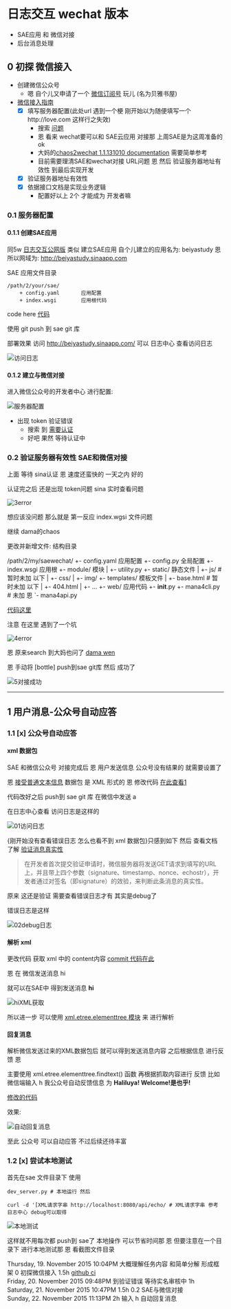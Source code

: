 # 日志交互 wechat 版本

- SAE应用 和 微信对接
- 后台消息处理

## 0 初探 微信接入

- 创建微信公众号
	- 嗯 自个儿又申请了一个 [微信订阅号](http://kf.qq.com/faq/120911VrYVrA130805byM32u.html)  玩儿 (名为贝雅书屋) 
- [微信接入指南](http://mp.weixin.qq.com/wiki/16/1e87586a83e0e121cc3e808014375b74.html) 
	- [x] 填写服务器配置(此处url 遇到一个梗 刚开始以为随便填写一个http://love.com 这样行之失效)
		- 搜索 [问题](https://www.google.co.jp/search?client=ubuntu&channel=fs&q=%E6%9C%8D%E5%8A%A1%E5%99%A8%E9%85%8D%E7%BD%AE+%E5%BE%AE%E4%BF%A1&ie=utf-8&oe=utf-8&gfe_rd=cr&ei=VsdNVvizJs_D8AfV6qvgBQ#safe=off&channel=fs&q=%E6%9C%8D%E5%8A%A1%E5%99%A8%E9%85%8D%E7%BD%AE+%E5%BE%AE%E4%BF%A1+url+gitbook) 
		- 恩 看来 wechat要可以和 SAE云应用 对接那 上周SAE是为这周准备的 ok
		- 大妈的[chaos2wechat 1.1.131010 documentation](https://chaos2wechat.readthedocs.org/en/latest/ch00/try.html#id15) 需要简单参考
		- 目前需要理清SAE和wechat对接 URL问题 恩 然后 验证服务器地址有效性 到最后实现开发
	- [x] 验证服务器地址有效性
	- [x] 依据接口文档是实现业务逻辑
		- 配置好以上 2个 才能成为 开发者嘛

### 0.1 服务器配置

#### 0.1.1 创建SAE应用

同5w [日志交互公网版](https://jeremiahzhang.gitbooks.io/omooc2py/content/2nDev/week05_paas.html) 类似 建立SAE应用 自个儿建立的应用名为: beiyastudy 恩所以网域为: http://beiyastudy.sinaapp.com

SAE 应用文件目录

	/path/2/your/sae/
		+ config.yaml		应用配置
		+ index.wsgi 		应用根代码

code here [代码](https://github.com/JeremiahZhang/OMOOC2py/commit/60b21f27c09f2302d06474ac1c833ddd87c6c9f1) 

使用 git push 到 sae git 库
 
部署效果 访问 http://beiyastudy.sinaapp.com/
可以 日志中心 查看访问日志

![访问日志](http://dn-jeremiahzhang.qbox.me/6w01sae.jpg) 

#### 0.1.2 建立与微信对接

进入微信公众号的开发者中心 进行配置:

![服务器配置](http://dn-jeremiahzhang.qbox.me/6w02wechat.jpg) 

- 出现 token 验证错误
	- 搜索 到 [需要认证](http://www.cnblogs.com/txw1958/p/wechat-tutorial.html) 
	- 好吧 果然 等待认证中


### 0.2 验证服务器有效性 SAE和微信对接

上面 等待 sina认证 恩 速度还蛮快的 一天之内 好的

认证完之后 还是出现 token问题 sina 实时查看问题

![3error](http://dn-jeremiahzhang.qbox.me/6w03online.jpg) 

想应该没问题 那么就是 第一反应 index.wgsi 文件问题

继续 dama的chaos 

更改并新增文件: 结构目录

/path/2/my/saewechat/
  +- config.yaml    应用配置
  +- config.py      全局配置
  +- index.wsgi     应用根
  +- module/        模块
  |     +-  utility.py
  +- static/        静态文件 
  |     +-  js/ 	# 暂时未加 以下 
  |     +-  css/
  |     +-  img/
  +- templates/     模板文件 
  |     +-  base.html  # 暂时未加 以下
  |     +-  404.html
  |     +-  ...
  +- web/           应用代码
        +-  __init__.py
        +-  mana4cli.py # 未加 恩
        `-  mana4api.py 

[代码这里](https://github.com/JeremiahZhang/OMOOC2py/commit/f4cfdab72e5cc9fcd09f5a2b773a1d264f1add0e) 

注意 在这里 遇到了一个坑

![4error](http://dn-jeremiahzhang.qbox.me/6w04error.jpg) 

恩 原来search 到大妈也问了 [dama wen](https://groups.google.com/forum/#!msg/sae-python/7jwgsVcGBxA/XYDSLyLGcNkJ) 

恩 手动将 [bottle] push到sae git库 然后 成功了

![5对接成功](http://dn-jeremiahzhang.qbox.me/6w05finished.jpg) 

***

## 1 用户消息-公众号自动应答

### 1.1 [x] 公众号自动应答

#### xml 数据包

SAE 和微信公众号 对接完成后 恩 用户发送信息 公众号没有结果的 就需要设置了 

恩 [接受普通文本信息](http://mp.weixin.qq.com/wiki/17/fc9a27730e07b9126144d9c96eaf51f9.html#.E6.96.87.E6.9C.AC.E6.B6.88.E6.81.AF) 
数据包 是 XML 形式的 恩 修改代码 [在此查看1](https://github.com/JeremiahZhang/OMOOC2py/commit/62982159d9114353860014444ee01832155ca2d6) 

代码改好之后 push到 sae git 库 在微信中发送 a 

在日志中心查看 访问日志是这样的  

![01访问日志](http://dn-jeremiahzhang.qbox.me/6w01test.jpg) 

{刚开始没有查看错误日志 怎么也看不到 xml 数据包}只感到如下 然后 查看文档 了解 [验证消息真实性](https://mp.weixin.qq.com/wiki/4/2ccadaef44fe1e4b0322355c2312bfa8.html) 

> 在开发者首次提交验证申请时，微信服务器将发送GET请求到填写的URL上，并且带上四个参数（signature、timestamp、nonce、echostr），开发者通过对签名（即signature）的效验，来判断此条消息的真实性。

原来 这还是验证 需要查看错误日志才有 其实是debug了 

错误日志是这样 

![02debug日志](http://dn-jeremiahzhang.qbox.me/6w02test.jpg) 

#### 解析 xml

更改代码 获取 xml 中的 content内容 [commit 代码在此](https://github.com/JeremiahZhang/OMOOC2py/commit/e2c03aa0051b6124c414bcc910d222bba2a5ede2)

恩 在 微信发送消息 hi

就可以在SAE中 得到发送消息 **hi** 

![hiXML获取](http://dn-jeremiahzhang.qbox.me/6w03test.jpg) 

所以进一步 可以使用 [xml.etree.elementtree 模块](https://docs.python.org/2.7/library/xml.etree.elementtree.html) 来 进行解析

#### 回复消息

解析微信发送过来的XML数据包后 就可以得到发送消息内容 之后根据信息 进行反馈 恩

主要使用 xml.etree.elementtree.findtext() 函数 再根据抓取内容进行 反馈 比如 微信端输入 h 我公众号自动反馈信息 为 **Haliluya! Welcome!是也乎!**

[修改的代码](https://github.com/JeremiahZhang/OMOOC2py/commit/6d776a3e75c7b28e660b528ef22205f8171b3687) 

效果:

![自动回复消息](http://dn-jeremiahzhang.qbox.me/6w04wechat.jpg) 

至此 公众号 可以自动应答 不过后续还待丰富

### 1.2 [x] 尝试本地测试

首先在sae 文件目录下 使用
	
	dev_server.py # 本地运行 然后

	curl -d '[XML请求字串 http://localhost:8080/api/echo/ # XML请求字串 参考 日志中心 debug可以取得

![本地测试](http://dn-jeremiahzhang.qbox.me/6wd000test.jpg) 

这样就不用每次都 push到 sae了 本地操作 可以节省时间那 恩 但要注意在一个目录下 进行本地测试那 恩 看截图文件目录

Thursday, 19. November 2015 10:04PM 大概理解任务内容 和简单分解 形成框架 0 初探微信接入 1.5h [github ci](https://github.com/JeremiahZhang/OMOOC2py/commit/65ab07f9eb8e77615c16ebcdcf113f45fe1131f3)    
Friday, 20. November 2015 09:48PM  到验证错误 等待实名审核中 1h     
Saturday, 21. November 2015 10:47PM  1.5h 0.2 SAE与微信对接   
Sunday, 22. November 2015 11:13PM  2h 输入 h 自动回复消息




